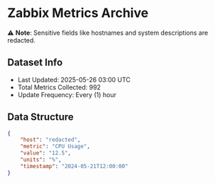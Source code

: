 # Zabbix Metrics Archive

⚠️ **Note**: Sensitive fields like hostnames and system descriptions are redacted.

## Dataset Info
- Last Updated: 2025-05-26 03:00 UTC
- Total Metrics Collected: 992
- Update Frequency: Every (1) hour

## Data Structure
```json
{
    "host": "redacted",
    "metric": "CPU Usage",
    "value": "12.5",
    "units": "%",
    "timestamp": "2024-05-21T12:00:00"
}
```
